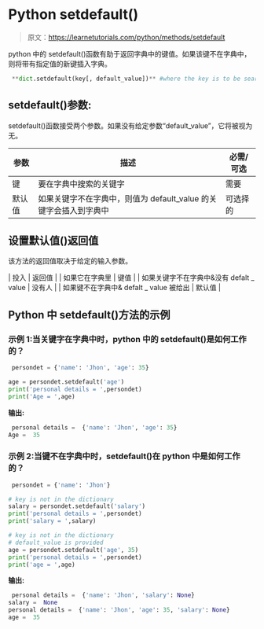 # Python setdefault()

> 原文：<https://learnetutorials.com/python/methods/setdefault>

python 中的 setdefault()函数有助于返回字典中的键值。如果该键不在字典中，则将带有指定值的新键插入字典。

```py
 **dict.setdefault(key[, default_value])** #where the key is to be searched 

```

## setdefault()参数:

setdefault()函数接受两个参数。如果没有给定参数“default_value”，它将被视为无。

| 参数 | 描述 | 必需/可选 |
| --- | --- | --- |
| 键 | 要在字典中搜索的关键字 | 需要 |
| 默认值 | 如果关键字不在字典中，则值为 default_value 的关键字会插入到字典中 | 可选择的 |

## 设置默认值()返回值

该方法的返回值取决于给定的输入参数。

| 投入 | 返回值 |
| 如果它在字典里 | 键值 |
| 如果关键字不在字典中&没有 defalt _ value | 没有人 |
| 如果键不在字典中& defalt _ value 被给出 | 默认值 |

## Python 中 setdefault()方法的示例

### 示例 1:当关键字在字典中时，python 中的 setdefault()是如何工作的？

```py
 persondet = {'name': 'Jhon', 'age': 35}

age = persondet.setdefault('age')
print('personal details = ',persondet)
print('Age = ',age) 

```

**输出:**

```py
 personal details =  {'name': 'Jhon', 'age': 35}
Age =  35 
```

### 示例 2:当键不在字典中时，setdefault()在 python 中是如何工作的？

```py
 persondet = {'name': 'Jhon'}

# key is not in the dictionary
salary = persondet.setdefault('salary')
print('personal details = ',persondet)
print('salary = ',salary)

# key is not in the dictionary
# default_value is provided
age = persondet.setdefault('age', 35)
print('personal details = ',persondet)
print('age = ',age) 

```

**输出:**

```py
 personal details =  {'name': 'Jhon', 'salary': None}
salary =  None
personal details =  {'name': 'Jhon', 'age': 35, 'salary': None}
age =  35 
```
